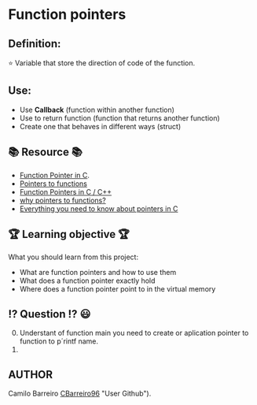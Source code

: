 # Function pointers
## Definition:
:star: Variable that store the direction of code of the function.
## Use:
* Use **Callback** (function within another function)
* Use to return function (function that returns another function)
* Create one that behaves in different ways (struct)
## :books: Resource :books:
* [Function Pointer in C](https://www.geeksforgeeks.org/function-pointer-in-c/ "Funtion Pointer").
* [Pointers to functions](https://publications.gbdirect.co.uk//c_book/chapter5/function_pointers.html "Pointer to function")
* [Function Pointers in C / C++](https://www.youtube.com/watch?v=ynYtgGUNelE "Video about pointer")
* [why pointers to functions?](https://www.youtube.com/watch?v=sxTFSDAZM8s&feature=youtu.be "Video about Function pointers and callbacks")
* [Everything you need to know about pointers in C](https://boredzo.org/pointers/ "Everything you need to know about pointers in C")
## :trophy: Learning objective :trophy:
What you should learn from this project:
* What are function pointers and how to use them
* What does a function pointer exactly hold
* Where does a function pointer point to in the virtual memory
## :interrobang: Question :interrobang: :smiley:
0. Understant of function main you need to create or aplication pointer to function to p´rintf name.
1.  
## AUTHOR
Camilo Barreiro [CBarreiro96](https://github.com/CBarreiro96) "User Github").